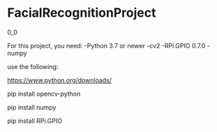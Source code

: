 # FacialRecognitionProject
0_0

For this project, you need:
-Python 3.7 or newer 
-cv2
-RPi.GPIO 0.7.0
-numpy

use the following:

https://www.python.org/downloads/

pip install opencv-python

pip install numpy

pip install RPi.GPIO
